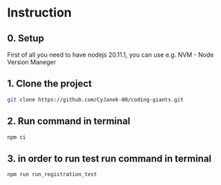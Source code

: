 # Instruction

## 0. Setup
First of all you need to have nodejs 20.11.1, you can use e.g. NVM - Node Version Maneger

## 1. Clone the project
```bash
git clone https://github.com/CyJanek-00/coding-giants.git
```

## 2. Run command in terminal
```bash
npm ci
```

## 3. in order to run test run command in terminal
```bash
npm run run_registration_test
```
